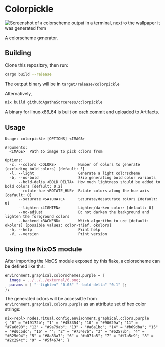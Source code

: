 # Colorpickle

![Screenshot of a colorscheme output in a terminal, next to the wallpaper it was generated from](https://i.imgur.com/D7o3zMC.png)

A colorscheme generator.

## Building  
Clone this repository, then run:
```sh
cargo build --release
```
The output binary will be in `target/release/colorpickle`  

Alternatively,
```sh
nix build github:AgathaSorceress/colorpickle
```
A binary for linux-x86_64 is built on [each commit](https://github.com/AgathaSorceress/colorpickle/actions) and uploaded to Artifacts.

## Usage
```
Usage: colorpickle [OPTIONS] <IMAGE>

Arguments:
  <IMAGE>  Path to image to pick colors from

Options:
  -c, --colors <COLORS>          Number of colors to generate (excluding bold colors) [default: 8]
  -l, --light                    Generate a light colorscheme
  -b, --no-bold                  Skip generating bold color variants
      --bold-delta <BOLD_DELTA>  How much lightness should be added to bold colors [default: 0.2]
      --rotate-hue <ROTATE_HUE>  Rotate colors along the hue axis [default: 0]
      --saturate <SATURATE>      Saturate/desaturate colors [default: 0]
      --lighten <LIGHTEN>        Lighten/darken colors [default: 0]
      --no-adjust                Do not darken the background and lighten the foreground colors
      --backend <BACKEND>        Which algorithm to use [default: okolors] [possible values: color-thief, okolors]
  -h, --help                     Print help
  -V, --version                  Print version  
```

## Using the NixOS module

After importing the NixOS module exposed by this flake, a colorscheme can be defined like this:
```nix
environment.graphical.colorschemes.purple = {
  image = ../../../external/6.png;
  params = [ "--lighten" "0.05" "--bold-delta" "0.1" ];
};
```
The generated colors will be accessible from `environment.graphical.colors.purple` 
as an attribute set of hex color strings:
```
nix-repl> nodes.ritual.config.environment.graphical.colors.purple
{ "0" = "#19172b"; "1" = "#453354"; "10" = "#90629a"; "11" = "#7a6d98"; "12" = "#9a79ab"; "13" = "#a6a1bc"; "14" = "#b69dba"; "15" = "#d0c5dc"; "16" = ""; "2" = "#734e7b"; "3" = "#62577b"; "4" = "#825d94"; "5" = "#8a83a7"; "6" = "#a07fa5"; "7" = "#b7a5c9"; "8" = "#2c294c"; "9" = "#5f4674"; }
```
